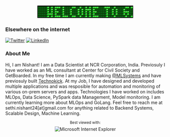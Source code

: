 <div align="center">

![Welcome to the GitHub profile of Nishant Sethi](https://raw.githubusercontent.com/nishantsethi/nishantsethi/main/kk.gif)

</div>

  
### Elsewhere on the internet

[![Twitter](https://user-images.githubusercontent.com/282759/84680160-40c90c80-af00-11ea-8390-bb86858c5fa5.png)](https://twitter.com/sethinishant) 
[![LinkedIn](https://user-images.githubusercontent.com/282759/84680162-4161a300-af00-11ea-912c-8f32e5cc1676.png)](https://linkedin.com/in/nishse)

### About Me

Hi, I am Nishant! I am a Data Scientist at NCR Corporation, India. Previosuly I have worked as an ML consultant at Center for Civil Society and GetBoarded. In my free time I am currently making [@MLSystems](https://github.com/mlsystems-io) and have previosuly built [Technokick](https://www.technokick.com). At my Job, I have designed and developed multiple applications and was resposible for automation and monitoring of various on-prem servers and apps. Technologies I have worked on includes MLOps, Data Science, PySpark data Management, Model monitoring. I am currently learning more about MLOps and GoLang. Feel free to reach me at sethi.nishant24[at]gmail.com for anything related to Backend Systems, Scalable Design, Machine Learning. 


<div align="center">

<sup>Best viewed with:</sup><br />![Microsoft Internet Explorer](https://user-images.githubusercontent.com/282759/84683523-52f97980-af05-11ea-9da0-639e1c368536.gif)

</div>

